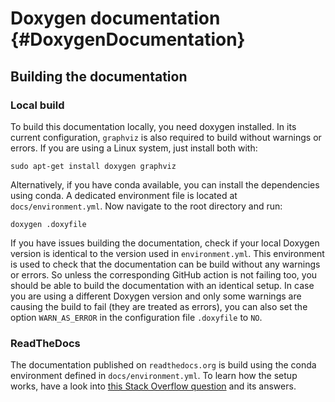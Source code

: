 # Doxygen documentation {#DoxygenDocumentation}

## Building the documentation

### Local build

To build this documentation locally, you need doxygen installed.
In its current configuration, `graphviz` is also required to build without warnings or
errors.
If you are using a Linux system, just install both with: 

~~~
sudo apt-get install doxygen graphviz
~~~

Alternatively, if you have conda available, you can install the dependencies using 
conda.
A dedicated environment file is located at `docs/environment.yml`.
Now navigate to the root directory and run:

~~~
doxygen .doxyfile
~~~

If you have issues building the documentation, check if your local Doxygen version is
identical to the version used in `environment.yml`.
This environment is used to check that the documentation can be build without any 
warnings or errors. 
So unless the corresponding GitHub action is not failing too, you should be able to
build the documentation with an identical setup.
In case you are using a different Doxygen version and only some warnings are causing the
build to fail (they are treated as errors), you can also set the option `WARN_AS_ERROR` 
in the configuration file `.doxyfile` to `NO`.


### ReadTheDocs

The documentation published on `readthedocs.org` is build using the conda environment
defined in `docs/environment.yml`.
To learn how the setup works, have a look into 
[this Stack Overflow question](https://stackoverflow.com/q/36064976/6700329) and its 
answers.